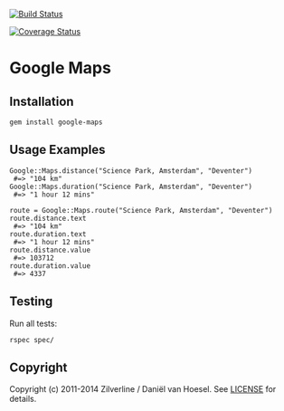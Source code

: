 [![Build Status](https://travis-ci.org/zilverline/google-maps.svg?branch=master)](https://travis-ci.org/zilverline/google-maps)

[![Coverage Status](https://coveralls.io/repos/zilverline/google-maps/badge.svg?branch=master)](https://coveralls.io/r/zilverline/google-maps?branch=master)

Google Maps
====================

Installation
------------
	gem install google-maps

Usage Examples
--------------
	Google::Maps.distance("Science Park, Amsterdam", "Deventer")
	 #=> "104 km"
	Google::Maps.duration("Science Park, Amsterdam", "Deventer")
	 #=> "1 hour 12 mins"
  
	route = Google::Maps.route("Science Park, Amsterdam", "Deventer")
	route.distance.text
	 #=> "104 km"
	route.duration.text
	 #=> "1 hour 12 mins"
	route.distance.value
	 #=> 103712
	route.duration.value
	 #=> 4337

Testing
-------
Run all tests:

	rspec spec/

Copyright
---------
Copyright (c) 2011-2014 Zilverline / Daniël van Hoesel.
See [LICENSE](https://github.com/zilverline/google-maps/blob/master/LICENSE.mkd) for details.
